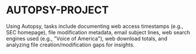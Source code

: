 # AUTOPSY-PROJECT
Using Autopsy, tasks include documenting web access timestamps (e.g., SEC homepage), file modification metadata, email subject lines, web search engines used (e.g., "Voice of America"), web download totals, and analyzing file creation/modification gaps for insights.
